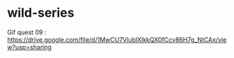 # wild-series

Gif quest 09 : https://drive.google.com/file/d/1MwCU7VlublXIkkQX0fCcv86H7g_NtCAx/view?usp=sharing

